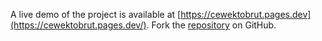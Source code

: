 A live demo of the project is available at [https://cewektobrut.pages.dev](https://cewektobrut.pages.dev/).
Fork the [repository](https://github.com/lecegormey) on GitHub.